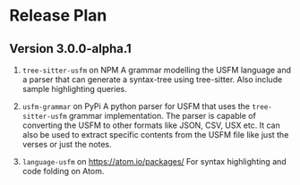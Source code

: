 # Release Plan

## Version 3.0.0-alpha.1

1. `tree-sitter-usfm` on NPM
	A grammar modelling the USFM language and a parser that can generate a syntax-tree using tree-sitter. Also include sample highlighting queries.

2. `usfm-grammar` on PyPi
	A python parser for USFM that uses the `tree-sitter-usfm` grammar implementation. The parser is capable of converting the USFM to other formats like JSON, CSV, USX etc. It can also be used to extract specific contents from the USFM file like just the verses or just the notes.

3. `language-usfm` on https://atom.io/packages/
	For syntax highlighting and code folding on Atom.

